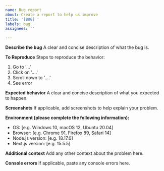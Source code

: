 ```yaml
---
name: Bug report
about: Create a report to help us improve
title: '[BUG] '
labels: bug
assignees: ''

---
```


**Describe the bug**
A clear and concise description of what the bug is.

**To Reproduce**
Steps to reproduce the behavior:
1. Go to '...'
2. Click on '....'
3. Scroll down to '....'
4. See error

**Expected behavior**
A clear and concise description of what you expected to happen.

**Screenshots**
If applicable, add screenshots to help explain your problem.

**Environment (please complete the following information):**
 - OS: [e.g. Windows 10, macOS 12, Ubuntu 20.04]
 - Browser: [e.g. Chrome 91, Firefox 89, Safari 14]
 - Node.js version: [e.g. 18.17.0]
 - Next.js version: [e.g. 15.5.5]

**Additional context**
Add any other context about the problem here.

**Console errors**
If applicable, paste any console errors here.
